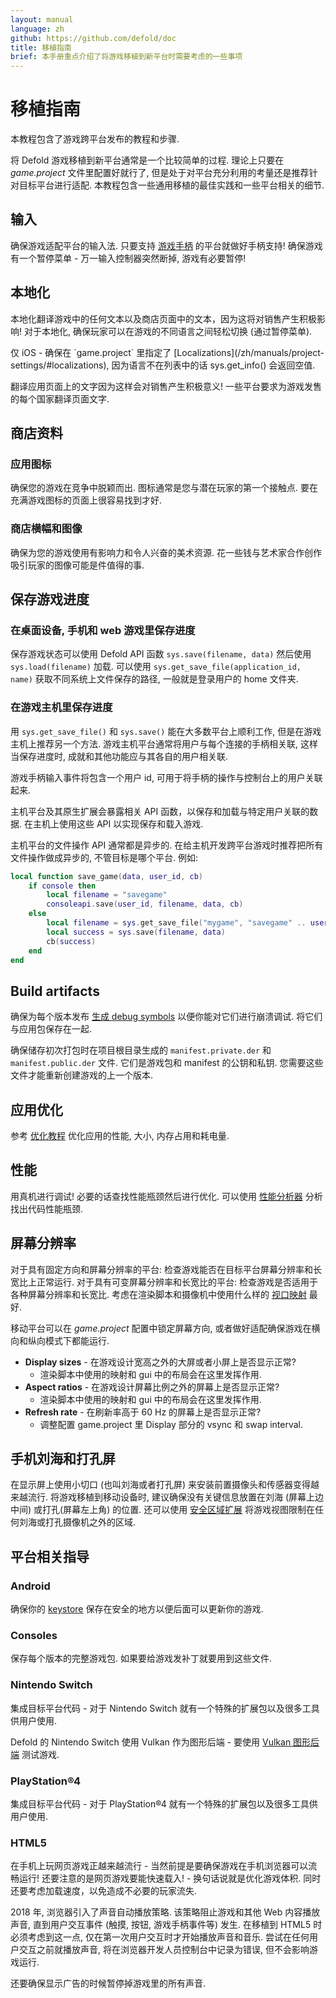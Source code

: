 ```yaml
---
layout: manual
language: zh
github: https://github.com/defold/doc
title: 移植指南
brief: 本手册重点介绍了将游戏移植到新平台时需要考虑的一些事项
---
```


# 移植指南

本教程包含了游戏跨平台发布的教程和步骤.

将 Defold 游戏移植到新平台通常是一个比较简单的过程. 理论上只要在 *game.project* 文件里配置好就行了, 但是处于对平台充分利用的考量还是推荐针对目标平台进行适配. 本教程包含一些通用移植的最佳实践和一些平台相关的细节.


## 输入
确保游戏适配平台的输入法. 只要支持 [游戏手柄](/zh/manuals/input-gamepads) 的平台就做好手柄支持! 确保游戏有一个暂停菜单 - 万一输入控制器突然断掉, 游戏有必要暂停!

## 本地化
本地化翻译游戏中的任何文本以及商店页面中的文本，因为这将对销售产生积极影响! 对于本地化, 确保玩家可以在游戏的不同语言之间轻松切换 (通过暂停菜单).

<div class='important' markdown='1'>
仅 iOS - 确保在 `game.project` 里指定了 [Localizations](/zh/manuals/project-settings/#localizations), 因为语言不在列表中的话 sys.get_info() 会返回空值.
</div>

翻译应用页面上的文字因为这样会对销售产生积极意义! 一些平台要求为游戏发售的每个国家翻译页面文字.

## 商店资料

### 应用图标
确保您的游戏在竞争中脱颖而出. 图标通常是您与潜在玩家的第一个接触点. 要在充满游戏图标的页面上很容易找到才好.

### 商店横幅和图像
确保为您的游戏使用有影响力和令人兴奋的美术资源. 花一些钱与艺术家合作创作吸引玩家的图像可能是件值得的事.


## 保存游戏进度

### 在桌面设备, 手机和 web 游戏里保存进度
保存游戏状态可以使用 Defold API 函数 `sys.save(filename, data)` 然后使用 `sys.load(filename)` 加载. 可以使用 `sys.get_save_file(application_id, name)` 获取不同系统上文件保存的路径, 一般就是登录用户的 home 文件夹.

### 在游戏主机里保存进度
用 `sys.get_save_file()` 和 `sys.save()` 能在大多数平台上顺利工作, 但是在游戏主机上推荐另一个方法. 游戏主机平台通常将用户与每个连接的手柄相关联, 这样当保存进度时, 成就和其他功能应与其各自的用户相关联.

游戏手柄输入事件将包含一个用户 id, 可用于将手柄的操作与控制台上的用户关联起来.

主机平台及其原生扩展会暴露相关 API 函数，以保存和加载与特定用户关联的数据. 在主机上使用这些 API 以实现保存和载入游戏.

主机平台的文件操作 API 通常都是异步的. 在给主机开发跨平台游戏时推荐把所有文件操作做成异步的, 不管目标是哪个平台. 例如:

```lua
local function save_game(data, user_id, cb)
	if console then
		local filename = "savegame"
		consoleapi.save(user_id, filename, data, cb)
	else
		local filename = sys.get_save_file("mygame", "savegame" .. user_id)
		local success = sys.save(filename, data)
		cb(success)
	end
end
```


## Build artifacts

确保为每个版本发布 [生成 debug symbols](/zh/manuals/debugging-native-code/#symbolicate-a-callstack) 以便你能对它们进行崩溃调试. 将它们与应用包保存在一起.

确保储存初次打包时在项目根目录生成的 `manifest.private.der` 和 `manifest.public.der` 文件. 它们是游戏包和 manifest 的公钥和私钥. 您需要这些文件才能重新创建游戏的上一个版本.


## 应用优化

参考 [优化教程](/manuals/optimizations) 优化应用的性能, 大小, 内存占用和耗电量.



## 性能
用真机进行调试! 必要的话查找性能瓶颈然后进行优化. 可以使用 [性能分析器](/zh/manuals/profiling) 分析找出代码性能瓶颈.


## 屏幕分辨率
对于具有固定方向和屏幕分辨率的平台: 检查游戏能否在目标平台屏幕分辨率和长宽比上正常运行. 对于具有可变屏幕分辨率和长宽比的平台: 检查游戏是否适用于各种屏幕分辨率和长宽比. 考虑在渲染脚本和摄像机中使用什么样的 [视口映射](/zh/manuals/render/#default-view-projection) 最好.

移动平台可以在 *game.project* 配置中锁定屏幕方向, 或者做好适配确保游戏在横向和纵向模式下都能运行.

* **Display sizes** - 在游戏设计宽高之外的大屏或者小屏上是否显示正常?
  * 渲染脚本中使用的映射和 gui 中的布局会在这里发挥作用.
* **Aspect ratios** - 在游戏设计屏幕比例之外的屏幕上是否显示正常?
  * 渲染脚本中使用的映射和 gui 中的布局会在这里发挥作用.
* **Refresh rate** - 在刷新率高于 60 Hz 的屏幕上是否显示正常?
  * 调整配置 game.project 里 Display 部分的 vsync 和 swap interval.  


## 手机刘海和打孔屏
在显示屏上使用小切口 (也叫刘海或者打孔屏) 来安装前置摄像头和传感器变得越来越流行. 将游戏移植到移动设备时, 建议确保没有关键信息放置在刘海 (屏幕上边中间) 或打孔(屏幕左上角) 的位置. 还可以使用 [安全区域扩展](/extension-safearea) 将游戏视图限制在任何刘海或打孔摄像机之外的区域.


## 平台相关指导

### Android
确保你的 [keystore](/zh/manuals/android/#creating-a-keystore) 保存在安全的地方以便后面可以更新你的游戏.


### Consoles
保存每个版本的完整游戏包. 如果要给游戏发补丁就要用到这些文件.


### Nintendo Switch
集成目标平台代码 - 对于 Nintendo Switch 就有一个特殊的扩展包以及很多工具供用户使用.

Defold 的 Nintendo Switch 使用 Vulkan 作为图形后端 - 要使用 [Vulkan 图形后端](https://github.com/defold/extension-vulkan) 测试游戏.


### PlayStation®4
集成目标平台代码 - 对于 PlayStation®4 就有一个特殊的扩展包以及很多工具供用户使用.


### HTML5
在手机上玩网页游戏正越来越流行 - 当然前提是要确保游戏在手机浏览器可以流畅运行! 还要注意的是网页游戏要能快速载入! - 换句话说就是优化游戏体积. 同时还要考虑加载速度，以免造成不必要的玩家流失.

2018 年, 浏览器引入了声音自动播放策略. 该策略阻止游戏和其他 Web 内容播放声音, 直到用户交互事件 (触摸, 按钮, 游戏手柄事件等) 发生. 在移植到 HTML5 时必须考虑到这一点, 仅在第一次用户交互时才开始播放声音和音乐. 尝试在任何用户交互之前就播放声音, 将在浏览器开发人员控制台中记录为错误, 但不会影响游戏运行.

还要确保显示广告的时候暂停掉游戏里的所有声音.

